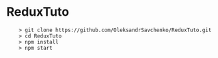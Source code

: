 # ReduxTuto

```
	> git clone https://github.com/OleksandrSavchenko/ReduxTuto.git
	> cd ReduxTuto
	> npm install
	> npm start
```
